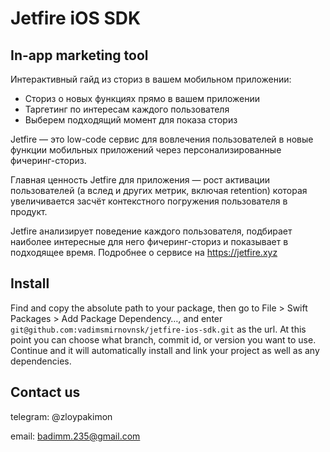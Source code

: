 # Jetfire iOS SDK

## In-app marketing tool
Интерактивный гайд из сториз в вашем мобильном приложении:
* Сториз о новых функциях прямо в вашем приложении
* Таргетинг по интересам каждого пользователя
* Выберем подходящий момент для показа сториз

Jetfire — это low-code сервис для вовлечения пользователей в новые функции мобильных приложений через персонализированные фичеринг-сториз.

Главная ценность Jetfire для приложения — рост активации пользователей (а вслед и других метрик, включая retention) которая увеличивается засчёт контекстного погружения пользователя в продукт. 

Jetfire анализирует поведение каждого пользователя, подбирает наиболее интересные для него фичеринг-сториз и показывает в подходящее время.
Подробнее о сервисе на https://jetfire.xyz

## Install
Find and copy the absolute path to your package, then go to File > Swift Packages > Add Package Dependency…, and enter `git@github.com:vadimsmirnovnsk/jetfire-ios-sdk.git` as the url. At this point you can choose what branch, commit id, or version you want to use. Continue and it will automatically install and link your project as well as any dependencies.

## Contact us
telegram: @zloypakimon

email: badimm.235@gmail.com

